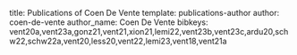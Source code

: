 title: Publications of Coen De Vente
template: publications-author
author: coen-de-vente
author_name: Coen De Vente
bibkeys: vent20a,vent23a,gonz21,vent21,xion21,lemi22,vent23b,vent23c,ardu20,schw22,schw22a,vent20,less20,vent22,lemi23,vent18,vent21a